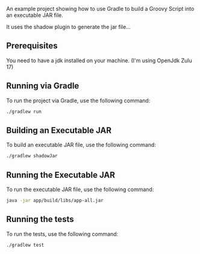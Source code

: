 An example project showing how to use Gradle to build a Groovy Script into an executable JAR file.

It uses the shadow plugin to generate the jar file...

## Prerequisites

You need to have a jdk installed on your machine. (I'm using OpenJdk Zulu 17)

## Running via Gradle

To run the project via Gradle, use the following command:

```bash
./gradlew run
```

## Building an Executable JAR

To build an executable JAR file, use the following command:

```bash
./gradlew shadowJar
```

## Running the Executable JAR

To run the executable JAR file, use the following command:

```bash
java -jar app/build/libs/app-all.jar
```

## Running the tests

To run the tests, use the following command:

```bash
./gradlew test
```
